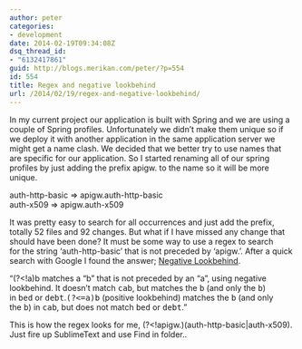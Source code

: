 ```yaml
---
author: peter
categories:
- development
date: 2014-02-19T09:34:08Z
dsq_thread_id:
- "6132417861"
guid: http://blogs.merikan.com/peter/?p=554
id: 554
title: Regex and negative lookbehind
url: /2014/02/19/regex-and-negative-lookbehind/
---
```


In my current project our application is built with Spring and we are using a couple of Spring profiles. Unfortunately we didn&#8217;t make them unique so if we deploy it with another application in the same application server we might get a name clash. We decided that we better try to use names that are specific for our application. So I started renaming all of our spring profiles by just adding the prefix apigw. to the name so it will be more unique.

auth-http-basic => apigw.auth-http-basic  
auth-x509 => apigw.auth-x509

It was pretty easy to search for all occurrences and just add the prefix, totally 52 files and 92 changes. But what if I have missed any change that should have been done? It must be some way to use a regex to search for the string &#8216;auth-http-basic&#8217; that is not preceded by &#8216;apigw.&#8217;. After a quick search with Google I found the answer; [Negative Lookbehind](http://www.regular-expressions.info/lookaround.html).

&#8220;(?<!a)b matches a &#8220;b&#8221; that is not preceded by an &#8220;a&#8221;, using negative lookbehind. It doesn&#8217;t match <tt>cab</tt>, but matches the <tt>b</tt> (and only the <tt>b</tt>) in <tt>bed</tt> or <tt>debt</tt>.<tt>(?<=a)b</tt> (<wbr />positive lookbehind) matches the <tt>b</tt> (and only the <tt>b</tt>) in <tt>cab</tt>, but does not match <tt>bed</tt> or <tt>debt</tt>.&#8221;

This is how the regex looks for me, (?<!apigw.)(auth-http-basic|auth-x509). Just fire up SublimeText and use Find in folder..